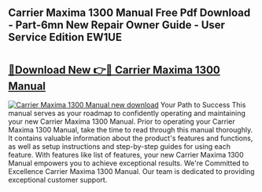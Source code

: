 ## Carrier Maxima 1300 Manual Free Pdf Download - Part-6mn New Repair Owner Guide - User Service Edition EW1UE

# <h2><a href="http://bc5895.oget.top/?id=Carrier+Maxima+1300+Manual">🔗Download New 👉🔴 Carrier Maxima 1300 Manual</a></h2>

[![Carrier Maxima 1300 Manual new download](https://i.imgur.com/5g1atiW.png)](http://bc5895.oget.top/?id=Carrier+Maxima+1300+Manual)
Your Path to Success This manual serves as your roadmap to confidently operating and maintaining your new Carrier Maxima 1300 Manual. Prior to operating your Carrier Maxima 1300 Manual, take the time to read through this manual thoroughly. It contains valuable information about the product's features and functions, as well as setup instructions and step-by-step guides for using each feature. With features like list of features, your new Carrier Maxima 1300 Manual empowers you to achieve exceptional results. We're Committed to Excellence Carrier Maxima 1300 Manual. Our team is dedicated to providing exceptional customer support.

